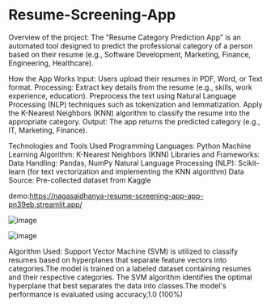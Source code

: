 # Resume-Screening-App
Overview of the project: The "Resume Category Prediction App" is an automated tool designed to predict the professional category of a person based on their resume (e.g., Software Development, Marketing, Finance, Engineering, Healthcare).

How the App Works Input: Users upload their resumes in PDF, Word, or Text format. Processing: Extract key details from the resume (e.g., skills, work experience, education). Preprocess the text using Natural Language Processing (NLP) techniques such as tokenization and lemmatization. Apply the K-Nearest Neighbors (KNN) algorithm to classify the resume into the appropriate category. Output: The app returns the predicted category (e.g., IT, Marketing, Finance).

Technologies and Tools Used Programming Languages: Python Machine Learning Algorithm: K-Nearest Neighbors (KNN) Libraries and Frameworks: Data Handling: Pandas, NumPy Natural Language Processing (NLP): Scikit-learn (for text vectorization and implementing the KNN algorithm) Data Source: Pre-collected dataset from Kaggle

demo:https://nagasaidhanya-resume-screening-app-app-pn39eb.streamlit.app/

![image](https://github.com/user-attachments/assets/13048206-a903-4b5f-9205-bc9e1b8d1b33)

![image](https://github.com/user-attachments/assets/76fdd637-0471-4309-afff-e5c55399be13)

Algorithm Used:
Support Vector Machine (SVM) is utilized to classify resumes based on hyperplanes that separate feature vectors into categories.The model is trained on a labeled dataset containing resumes and their respective categories. The SVM algorithm identifies the optimal hyperplane that best separates the data into classes.The model's performance is evaluated using accuracy,1.0 (100%)
